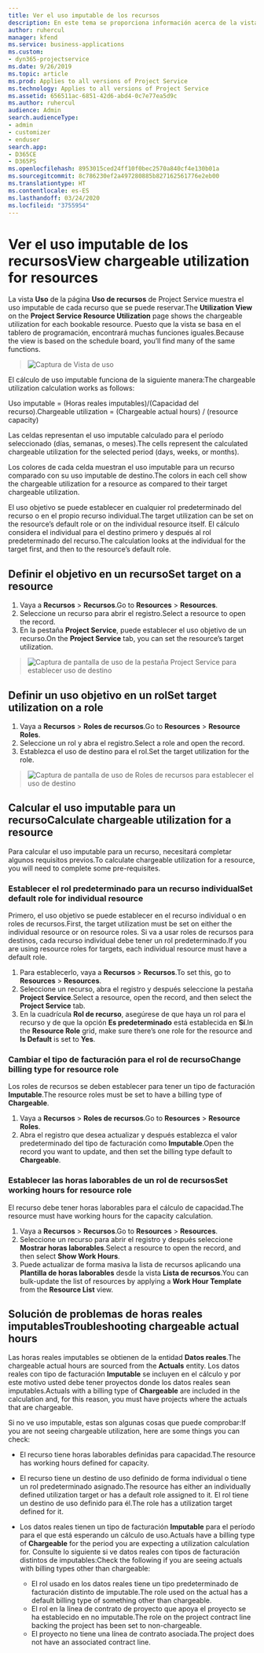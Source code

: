 ```yaml
---
title: Ver el uso imputable de los recursos
description: En este tema se proporciona información acerca de la vista de uso de recursos.
author: ruhercul
manager: kfend
ms.service: business-applications
ms.custom:
- dyn365-projectservice
ms.date: 9/26/2019
ms.topic: article
ms.prod: Applies to all versions of Project Service
ms.technology: Applies to all versions of Project Service
ms.assetid: 656511ac-6851-42d6-abd4-0c7e77ea5d9c
ms.author: ruhercul
audience: Admin
search.audienceType:
- admin
- customizer
- enduser
search.app:
- D365CE
- D365PS
ms.openlocfilehash: 8953015ced24ff10f0bec2570a840cf4e130b01a
ms.sourcegitcommit: 8c786230ef2a497280885b827162561776e2eb00
ms.translationtype: HT
ms.contentlocale: es-ES
ms.lasthandoff: 03/24/2020
ms.locfileid: "3755954"
---
```

# <a name="view-chargeable-utilization-for-resources"></a><span data-ttu-id="a5fc2-103">Ver el uso imputable de los recursos</span><span class="sxs-lookup"><span data-stu-id="a5fc2-103">View chargeable utilization for resources</span></span>
 
<span data-ttu-id="a5fc2-104">La vista **Uso** de la página **Uso de recursos** de Project Service muestra el uso imputable de cada recurso que se puede reservar.</span><span class="sxs-lookup"><span data-stu-id="a5fc2-104">The **Utilization View** on the **Project Service Resource Utilization** page shows the chargeable utilization for each bookable resource.</span></span> <span data-ttu-id="a5fc2-105">Puesto que la vista se basa en el tablero de programación, encontrará muchas funciones iguales.</span><span class="sxs-lookup"><span data-stu-id="a5fc2-105">Because the view is based on the schedule board, you’ll find many of the same functions.</span></span>

> ![Captura de Vista de uso](media/FAQ-utilization-1.png)
 

<span data-ttu-id="a5fc2-107">El cálculo de uso imputable funciona de la siguiente manera:</span><span class="sxs-lookup"><span data-stu-id="a5fc2-107">The chargeable utilization calculation works as follows:</span></span>

   <span data-ttu-id="a5fc2-108">Uso imputable = (Horas reales imputables)/(Capacidad del recurso).</span><span class="sxs-lookup"><span data-stu-id="a5fc2-108">Chargeable utilization = (Chargeable actual hours) / (resource capacity)</span></span>

<span data-ttu-id="a5fc2-109">Las celdas representan el uso imputable calculado para el período seleccionado (días, semanas, o meses).</span><span class="sxs-lookup"><span data-stu-id="a5fc2-109">The cells represent the calculated chargeable utilization for the selected period (days, weeks, or months).</span></span>

<span data-ttu-id="a5fc2-110">Los colores de cada celda muestran el uso imputable para un recurso comparado con su uso imputable de destino.</span><span class="sxs-lookup"><span data-stu-id="a5fc2-110">The colors in each cell show the chargeable utilization for a resource as compared to their target chargeable utilization.</span></span> 

<span data-ttu-id="a5fc2-111">El uso objetivo se puede establecer en cualquier rol predeterminado del recurso o en el propio recurso individual.</span><span class="sxs-lookup"><span data-stu-id="a5fc2-111">The target utilization can be set on the resource’s default role or on the individual resource itself.</span></span> <span data-ttu-id="a5fc2-112">El cálculo considera el individual para el destino primero y después al rol predeterminado del recurso.</span><span class="sxs-lookup"><span data-stu-id="a5fc2-112">The calculation looks at the individual for the target first, and then to the resource’s default role.</span></span>

## <a name="set-target-on-a-resource"></a><span data-ttu-id="a5fc2-113">Definir el objetivo en un recurso</span><span class="sxs-lookup"><span data-stu-id="a5fc2-113">Set target on a resource</span></span>

1. <span data-ttu-id="a5fc2-114">Vaya a **Recursos** \> **Recursos**.</span><span class="sxs-lookup"><span data-stu-id="a5fc2-114">Go to **Resources** \> **Resources**.</span></span> 
2. <span data-ttu-id="a5fc2-115">Seleccione un recurso para abrir el registro.</span><span class="sxs-lookup"><span data-stu-id="a5fc2-115">Select a resource to open the record.</span></span> 
3. <span data-ttu-id="a5fc2-116">En la pestaña **Project Service**, puede establecer el uso objetivo de un recurso.</span><span class="sxs-lookup"><span data-stu-id="a5fc2-116">On the **Project Service** tab, you can set the resource’s target utilization.</span></span>

> ![Captura de pantalla de uso de la pestaña Project Service para establecer uso de destino](media/FAQ-utilization-2.png)
 
## <a name="set-target-utilization-on-a-role"></a><span data-ttu-id="a5fc2-118">Definir un uso objetivo en un rol</span><span class="sxs-lookup"><span data-stu-id="a5fc2-118">Set target utilization on a role</span></span>

1. <span data-ttu-id="a5fc2-119">Vaya a **Recursos** \> **Roles de recursos**.</span><span class="sxs-lookup"><span data-stu-id="a5fc2-119">Go to **Resources** \> **Resource Roles**.</span></span> 
2. <span data-ttu-id="a5fc2-120">Seleccione un rol y abra el registro.</span><span class="sxs-lookup"><span data-stu-id="a5fc2-120">Select a role and open the record.</span></span> 
3. <span data-ttu-id="a5fc2-121">Establezca el uso de destino para el rol.</span><span class="sxs-lookup"><span data-stu-id="a5fc2-121">Set the target utilization for the role.</span></span>

> ![Captura de pantalla de uso de Roles de recursos para establecer el uso de destino](media/FAQ-utilization-3.png)
 
## <a name="calculate-chargeable-utilization-for-a-resource"></a><span data-ttu-id="a5fc2-123">Calcular el uso imputable para un recurso</span><span class="sxs-lookup"><span data-stu-id="a5fc2-123">Calculate chargeable utilization for a resource</span></span>

<span data-ttu-id="a5fc2-124">Para calcular el uso imputable para un recurso, necesitará completar algunos requisitos previos.</span><span class="sxs-lookup"><span data-stu-id="a5fc2-124">To calculate chargeable utilization for a resource, you will need to complete some pre-requisites.</span></span> 

### <a name="set-default-role-for-individual-resource"></a><span data-ttu-id="a5fc2-125">Establecer el rol predeterminado para un recurso individual</span><span class="sxs-lookup"><span data-stu-id="a5fc2-125">Set default role for individual resource</span></span>

<span data-ttu-id="a5fc2-126">Primero, el uso objetivo se puede establecer en el recurso individual o en roles de recursos.</span><span class="sxs-lookup"><span data-stu-id="a5fc2-126">First, the target utilization must be set on either the individual resource or on resource roles.</span></span> <span data-ttu-id="a5fc2-127">Si va a usar roles de recursos para destinos, cada recurso individual debe tener un rol predeterminado.</span><span class="sxs-lookup"><span data-stu-id="a5fc2-127">If you are using resource roles for targets, each individual resource must have a default role.</span></span> 

1. <span data-ttu-id="a5fc2-128">Para establecerlo, vaya a **Recursos** \> **Recursos**.</span><span class="sxs-lookup"><span data-stu-id="a5fc2-128">To set this, go to **Resources** \> **Resources**.</span></span> 
2. <span data-ttu-id="a5fc2-129">Seleccione un recurso, abra el registro y después seleccione la pestaña **Project Service**.</span><span class="sxs-lookup"><span data-stu-id="a5fc2-129">Select a resource, open the record, and then select the **Project Service** tab.</span></span> 
3. <span data-ttu-id="a5fc2-130">En la cuadrícula **Rol de recurso**, asegúrese de que haya un rol para el recurso y de que la opción **Es predeterminado** está establecida en **Sí**.</span><span class="sxs-lookup"><span data-stu-id="a5fc2-130">In the **Resource Role** grid, make sure there’s one role for the resource and **Is Default** is set to **Yes**.</span></span>
 
### <a name="change-billing-type-for-resource-role"></a><span data-ttu-id="a5fc2-131">Cambiar el tipo de facturación para el rol de recurso</span><span class="sxs-lookup"><span data-stu-id="a5fc2-131">Change billing type for resource role</span></span>

<span data-ttu-id="a5fc2-132">Los roles de recursos se deben establecer para tener un tipo de facturación **Imputable**.</span><span class="sxs-lookup"><span data-stu-id="a5fc2-132">The resource roles must be set to have a billing type of **Chargeable**.</span></span> 

1. <span data-ttu-id="a5fc2-133">Vaya a **Recursos** \> **Roles de recursos**.</span><span class="sxs-lookup"><span data-stu-id="a5fc2-133">Go to **Resources** \> **Resource Roles**.</span></span> 
2. <span data-ttu-id="a5fc2-134">Abra el registro que desea actualizar y después establezca el valor predeterminado del tipo de facturación como **Imputable**.</span><span class="sxs-lookup"><span data-stu-id="a5fc2-134">Open the record you want to update, and then set the billing type default to **Chargeable**.</span></span>

### <a name="set-working-hours-for-resource-role"></a><span data-ttu-id="a5fc2-135">Establecer las horas laborables de un rol de recursos</span><span class="sxs-lookup"><span data-stu-id="a5fc2-135">Set working hours for resource role</span></span>
 
<span data-ttu-id="a5fc2-136">El recurso debe tener horas laborables para el cálculo de capacidad.</span><span class="sxs-lookup"><span data-stu-id="a5fc2-136">The resource must have working hours for the capacity calculation.</span></span> 

1. <span data-ttu-id="a5fc2-137">Vaya a **Recursos** \> **Recursos**.</span><span class="sxs-lookup"><span data-stu-id="a5fc2-137">Go to **Resources** \> **Resources**.</span></span> 
2. <span data-ttu-id="a5fc2-138">Seleccione un recurso para abrir el registro y después seleccione **Mostrar horas laborables**.</span><span class="sxs-lookup"><span data-stu-id="a5fc2-138">Select a resource to open the record, and then select **Show Work Hours**.</span></span> 
3. <span data-ttu-id="a5fc2-139">Puede actualizar de forma masiva la lista de recursos aplicando una **Plantilla de horas laborables** desde la vista **Lista de recursos**.</span><span class="sxs-lookup"><span data-stu-id="a5fc2-139">You can bulk-update the list of resources by applying a **Work Hour Template** from the **Resource List** view.</span></span>

## <a name="troubleshooting-chargeable-actual-hours"></a><span data-ttu-id="a5fc2-140">Solución de problemas de horas reales imputables</span><span class="sxs-lookup"><span data-stu-id="a5fc2-140">Troubleshooting chargeable actual hours</span></span>

<span data-ttu-id="a5fc2-141">Las horas reales imputables se obtienen de la entidad **Datos reales**.</span><span class="sxs-lookup"><span data-stu-id="a5fc2-141">The chargeable actual hours are sourced from the **Actuals** entity.</span></span> <span data-ttu-id="a5fc2-142">Los datos reales con tipo de facturación **Imputable** se incluyen en el cálculo y por este motivo usted debe tener proyectos donde los datos reales sean imputables.</span><span class="sxs-lookup"><span data-stu-id="a5fc2-142">Actuals with a billing type of **Chargeable** are included in the calculation and, for this reason, you must have projects where the actuals that are chargeable.</span></span>

<span data-ttu-id="a5fc2-143">Si no ve uso imputable, estas son algunas cosas que puede comprobar:</span><span class="sxs-lookup"><span data-stu-id="a5fc2-143">If you are not seeing chargeable utilization, here are some things you can check:</span></span>

- <span data-ttu-id="a5fc2-144">El recurso tiene horas laborables definidas para capacidad.</span><span class="sxs-lookup"><span data-stu-id="a5fc2-144">The resource has working hours defined for capacity.</span></span>
- <span data-ttu-id="a5fc2-145">El recurso tiene un destino de uso definido de forma individual o tiene un rol predeterminado asignado.</span><span class="sxs-lookup"><span data-stu-id="a5fc2-145">The resource has either an individually defined utilization target or has a default role assigned to it.</span></span> <span data-ttu-id="a5fc2-146">El rol tiene un destino de uso definido para él.</span><span class="sxs-lookup"><span data-stu-id="a5fc2-146">The role has a utilization target defined for it.</span></span>
- <span data-ttu-id="a5fc2-147">Los datos reales tienen un tipo de facturación **Imputable** para el período para el que está esperando un cálculo de uso.</span><span class="sxs-lookup"><span data-stu-id="a5fc2-147">Actuals have a billing type of **Chargeable** for the period you are expecting a utilization calculation for.</span></span> <span data-ttu-id="a5fc2-148">Consulte lo siguiente si ve datos reales con tipos de facturación distintos de imputables:</span><span class="sxs-lookup"><span data-stu-id="a5fc2-148">Check the following if you are seeing actuals with billing types other than chargeable:</span></span>

  - <span data-ttu-id="a5fc2-149">El rol usado en los datos reales tiene un tipo predeterminado de facturación distinto de imputable.</span><span class="sxs-lookup"><span data-stu-id="a5fc2-149">The role used on the actual has a default billing type of something other than chargeable.</span></span>
  - <span data-ttu-id="a5fc2-150">El rol en la línea de contrato de proyecto que apoya el proyecto se ha establecido en no imputable.</span><span class="sxs-lookup"><span data-stu-id="a5fc2-150">The role on the project contract line backing the project has been set to non-chargeable.</span></span>
  - <span data-ttu-id="a5fc2-151">El proyecto no tiene una línea de contrato asociada.</span><span class="sxs-lookup"><span data-stu-id="a5fc2-151">The project does not have an associated contract line.</span></span>

